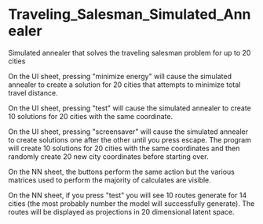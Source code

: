 # Traveling_Salesman_Simulated_Annealer
Simulated annealer that solves the traveling salesman problem for up to 20 cities

On the UI sheet, pressing "minimize energy" will cause the simulated annealer to create a solution for 20 cities that attempts to minimize total travel distance.

On the UI sheet, pressing "test" will cause the simulated annealer to create 10 solutions for 20 cities with the same coordinate.

On the UI sheet, pressing "screensaver" will cause the simulated annealer to create solutions one after the other until you press escape. The program will create 10 solutions for 20 cities with the same coordinates and then randomly create 20 new city coordinates before starting over.

On the NN sheet, the buttons perform the same action but the various matrices used to perform the majority of calculates are visible.

On the NN sheet, if you press "test" you will see 10 routes generate for 14 cities (the most probably number the model will successfully generate). The routes will be displayed as projections in 20 dimensional latent space.
